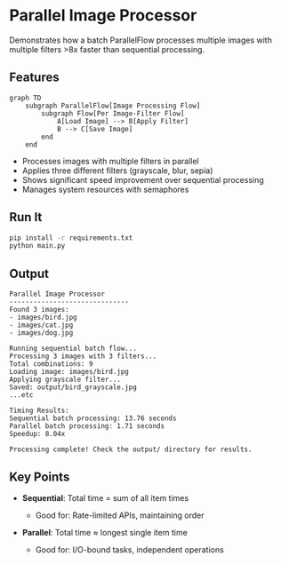 # Parallel Image Processor

Demonstrates how a batch ParallelFlow processes multiple images with multiple filters >8x faster than sequential processing.

## Features

  ```mermaid
  graph TD
      subgraph ParallelFlow[Image Processing Flow]
          subgraph Flow[Per Image-Filter Flow]
              A[Load Image] --> B[Apply Filter]
              B --> C[Save Image]
          end
      end
  ```
  
- Processes images with multiple filters in parallel
- Applies three different filters (grayscale, blur, sepia)
- Shows significant speed improvement over sequential processing
- Manages system resources with semaphores

## Run It

```bash
pip install -r requirements.txt
python main.py
```

## Output

```=== Processing Images in Parallel ===
Parallel Image Processor
------------------------------
Found 3 images:
- images/bird.jpg
- images/cat.jpg
- images/dog.jpg

Running sequential batch flow...
Processing 3 images with 3 filters...
Total combinations: 9
Loading image: images/bird.jpg
Applying grayscale filter...
Saved: output/bird_grayscale.jpg
...etc

Timing Results:
Sequential batch processing: 13.76 seconds
Parallel batch processing: 1.71 seconds
Speedup: 8.04x

Processing complete! Check the output/ directory for results.
```

## Key Points

- **Sequential**: Total time = sum of all item times
  - Good for: Rate-limited APIs, maintaining order

- **Parallel**: Total time ≈ longest single item time
  - Good for: I/O-bound tasks, independent operations 
